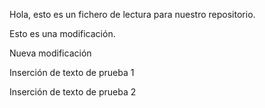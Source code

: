 
Hola, esto es un fichero de lectura para nuestro repositorio.

Esto es una modificación. 

Nueva modificación

Inserción de texto de prueba 1

Inserción de texto de prueba 2

